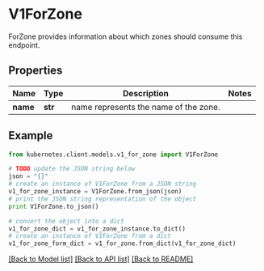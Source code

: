 # V1ForZone

ForZone provides information about which zones should consume this endpoint.

## Properties
Name | Type | Description | Notes
------------ | ------------- | ------------- | -------------
**name** | **str** | name represents the name of the zone. | 

## Example

```python
from kubernetes.client.models.v1_for_zone import V1ForZone

# TODO update the JSON string below
json = "{}"
# create an instance of V1ForZone from a JSON string
v1_for_zone_instance = V1ForZone.from_json(json)
# print the JSON string representation of the object
print V1ForZone.to_json()

# convert the object into a dict
v1_for_zone_dict = v1_for_zone_instance.to_dict()
# create an instance of V1ForZone from a dict
v1_for_zone_form_dict = v1_for_zone.from_dict(v1_for_zone_dict)
```
[[Back to Model list]](../README.md#documentation-for-models) [[Back to API list]](../README.md#documentation-for-api-endpoints) [[Back to README]](../README.md)


